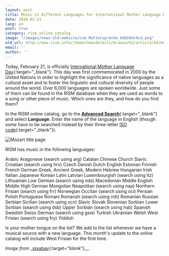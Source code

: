 ```yaml
---
layout: post
title: Music in Different Languages for International Mother Language Day
date: 2018-02-21
lang: en
post: true
category: rism_online_catalog
image: "/images/news-old-website/csm_Muttersprache_6db58dc9cd.png"
old_url: http://www.rism.info//home/newsdetails/browse/62/article/64/music-in-different-languages-for-international-mother-language-day.html
email: ''
author: ''
---
```



Today, February 21, is officially [International Mother Language Day](http://www.unesco.org/new/en/international-mother-language-day/){:target="_blank"}. This day was first commemorated in 2000 by the United Nations in order to highlight the significance of native languages as a cultural asset and to foster the linguistic and cultural diversity of people around the world. Over 6,000 languages are spoken worldwide. Just some of them can be found in the RISM database when they are used as words to a song or other piece of music. Which ones are they, and how do you find them?

In the RISM online catalog, go to the [**Advanced Search**](https://opac.rism.info/metaopac/start.do?View=rism&SearchType=2&Language=en){:target="_blank"} and select **Language**. Enter the name of the language in English (though some have to be searched instead by their three-letter [ISO code](https://www.loc.gov/standards/iso639-2/php/code_list.php){:target="_blank"}).

![Mozart title page](http://rism.info/resources-old-website/news/Muttersprache_OPAC.png)



RISM has music in the following languages:

Arabic
Aragonese (search using arg)
Catalan
Chinese
Church Slavic
Croatian (search using hrv)
Czech
Danish
Dutch
English
Estonian
Finnish
French
German
Greek, Ancient
Greek, Modern
Hebrew
Hungarian
Irish
Italian
Japanese
Korean
Latin
Latvian
Luxembourgish (search using ltz)
Lithuanian
Low German (search using nds)
Macedonian
Middle English
Middle High German
Mongolian
Neapolitan (search using nap)
Northern Frisian (search using frr)
Norwegian
Occitan (search using oci)
Persian
Polish
Portuguese
Romani
Romansh (search using roh)
Romanian
Russian
Serbian
Sicilian (search using scn)
Slavic
Slovak
Slovenian
Sorbian
Lower Sorbian (search using dsb)
Upper Sorbian (search using hsb)
Spanish
Swedish
Swiss German (search using gsw)
Turkish
Ukrainian
Welsh
West Frisian (search using fry)
Yiddish

Is your mother tongue on the list? We add to the list whenever we have a musical source with a new language. This month's update to the online catalog will include West Frisian for the first time.

_Image from_ _[pixabay](https://pixabay.com/de/mehrsprachige-sprachen-sprechen-456774/){:target="_blank"}__._





<script type="text/javascript">var switchTo5x=true;</script><script type="text/javascript" src="http://w.sharethis.com/button/buttons.js"></script><script type="text/javascript">stLight.options({publisher: "9b601438-1ce1-49d8-bfd7-9cff5df54c17", doNotHash: false, doNotCopy: false, hashAddressBar: false});</script>